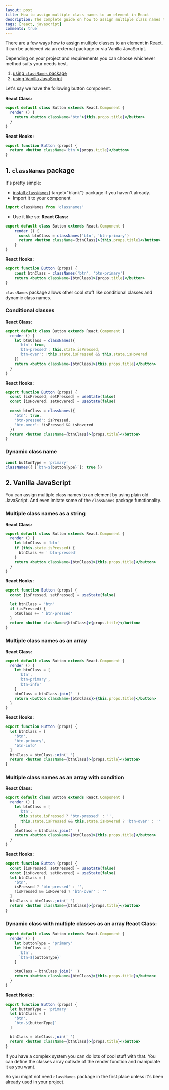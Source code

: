 ```yaml
---
layout: post
title: How to assign multiple class names to an element in React
description: The complete guide on how to assign multiple class names to an element in React with examples and explanation
tags: [react, javascript]
comments: true
---
```


There are a few ways how to assign multiple classes to an element in React. It can be achieved via an external package or via Vanilla JavaScript.

Depending on your project and requirements you can choose whichever method suits your needs best.

1. [using `classNames` package](#1-classnames-package)
2. [using Vanilla JavaScript](#2-vanilla-javascript)

Let's say we have the following button component.

**React Class:**
```jsx
export default class Button extends React.Component {
  render () {
    return <button className='btn'>{this.props.title}</button>
  }
}
```

**React Hooks:**
```jsx
export function Button (props) {
  return <button className='btn'>{props.title}</button>
}
```

## 1. `classNames` package

It's pretty simple:
* [install `classNames`](https://github.com/JedWatson/classnames#classnames){:target="blank"} package if you haven't already.
* Import it to your component
```javascript
import classNames from 'classnames'
```
* Use it like so:
**React Class:**
```jsx
export default class Button extends React.Component {
    render () {
      const btnClass = classNames('btn', 'btn-primary')
      return <button className={btnClass}>{this.props.title}</button>
    }
}
```
**React Hooks:**
```jsx
export function Button (props) {
    const btnClass = classNames('btn', 'btn-primary')
    return <button className={btnClass}>{props.title}</button>
}
```

`classNames` package allows other cool stuff like conditional classes and dynamic class names.

### Conditional classes

**React Class:**
```jsx
export default class Button extends React.Component {
  render () {
    let btnClass = classNames({
      'btn': true,
      'btn-pressed': this.state.isPressed,
      'btn-over': !this.state.isPressed && this.state.isHovered
    })
    return <button className={btnClass}>{this.props.title}</button>
  }
}
```
**React Hooks:**
```jsx
export function Button (props) {
  const [isPressed, setPressed] = useState(false)
  const [isHovered, setHovered] = useState(false)

  const btnClass = classNames({
    'btn': true,
    'btn-pressed': isPressed,
    'btn-over': !isPressed && isHovered
  })
  return <button className={btnClass}>{props.title}</button>
}
```
### Dynamic class name

```jsx
const buttonType = 'primary'
classNames({ [`btn-${buttonType}`]: true })
```

## 2. Vanilla JavaScript

You can assign multiple class names to an element by using plain old JavaScript. And even imitate some of the `classNames` package functionality.

### Multiple class names as a string

**React Class:**
```jsx
export default class Button extends React.Component {
  render () {
    let btnClass = 'btn'
    if (this.state.isPressed) {
      btnClass += ' btn-pressed'
    }
    return <button className={btnClass}>{this.props.title}</button>
  }
}
```
**React Hooks:**
```jsx
export function Button (props) {
  const [isPressed, setPressed] = useState(false)

  let btnClass = 'btn'
  if (isPressed) {
    btnClass += ' btn-pressed'
  }
  return <button className={btnClass}>{props.title}</button>
}
```

### Multiple class names as an array

**React Class:**
```jsx
export default class Button extends React.Component {
  render () {
    let btnClass = [
      'btn',
      'btn-primary',
      'btn-info'
    ]
    btnClass = btnClass.join(' ')
    return <button className={btnClass}>{this.props.title}</button>
  }
}
```
**React Hooks:**
```jsx
export function Button (props) {
  let btnClass = [
    'btn',
    'btn-primary',
    'btn-info'
  ]
  btnClass = btnClass.join(' ')
  return <button className={btnClass}>{props.title}</button>
}
```
### Multiple class names as an array with condition

**React Class:**
```jsx
export default class Button extends React.Component {
  render () {
    let btnClass = [
      'btn',
      this.state.isPressed ? 'btn-pressed' : '',
      !this.state.isPressed && this.state.isHovered ? 'btn-over' : ''
    ]
    btnClass = btnClass.join(' ')
    return <button className={btnClass}>{this.props.title}</button>
  }
}
```
**React Hooks:**
```jsx
export function Button (props) {
  const [isPressed, setPressed] = useState(false)
  const [isHovered, setHovered] = useState(false)
  let btnClass = [
    'btn',
    isPressed ? 'btn-pressed' : '',
    !isPressed && isHovered ? 'btn-over' : ''
  ]
  btnClass = btnClass.join(' ')
  return <button className={btnClass}>{props.title}</button>
}
```
### Dynamic class with multiple classes as an array **React Class:**
```jsx
export default class Button extends React.Component {
  render () {
    let buttonType = 'primary'
    let btnClass = [
      'btn',
      `btn-${buttonType}`
    ]

    btnClass = btnClass.join(' ')
    return <button className={btnClass}>{this.props.title}</button>
  }
}
```
**React Hooks:**
```jsx
export function Button (props) {
  let buttonType = 'primary'
  let btnClass = [
    'btn',
    `btn-${buttonType}`
  ]

  btnClass = btnClass.join(' ')
  return <button className={btnClass}>{props.title}</button>
}
```

If you have a complex system you can do lots of cool stuff with that. You can define the classes array outisde of the render function and manipulate it as you want.

So you might not need `classNames` package in the first place unless it's been already used in your project.


